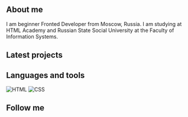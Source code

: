 
## About me

I am beginner Fronted Developer from Moscow, Russia. I am studying at HTML Academy and Russian State Social University at the Faculty of Information Systems. 

## Latest projects


## Languages and tools

![HTML](https://img.shields.io/badge/-HTML-<#E65100>?style=for-the-badge&logo=HTML)
![CSS](https://img.shields.io/badge/-CSS-<#039BE5>?style=for-the-badge&logo=CSS)

## Follow me